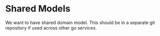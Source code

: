 # Shared Models
We want to have shared domain model.
This should be in a separate git repository if used across other go services.
